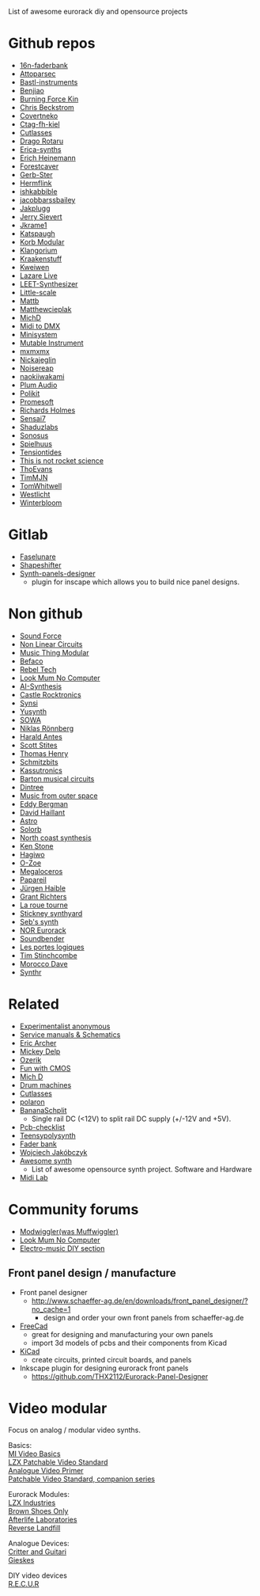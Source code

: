 List of awesome eurorack diy and opensource projects

# Github repos
 * [16n-faderbank](https://github.com/16n-faderbank)
 * [Attoparsec](https://github.com/attoparsec)
 * [Bastl-instruments](https://github.com/bastl-instruments)
 * [Benjiao](https://github.com/benjiao)
 * [Burning Force Kin](https://github.com/BurningForceKin/ModularSynthStuff)
 * [Chris Beckstrom](https://github.com/chrisbeckstrom/diy_modular_synthesizer) 
 * [Covertneko](https://github.com/covertneko)
 * [Ctag-fh-kiel](https://github.com/ctag-fh-kiel)
 * [Cutlasses](https://github.com/cutlasses)
 * [Drago Rotaru](https://github.com/DragosRotaru/SynthFromScratch)
 * [Erica-synths](https://github.com/erica-synths/diy-eurorack)
 * [Erich Heinemann](https://github.com/ErichHeinemann)
 * [Forestcaver](https://github.com/forestcaver/Analog-Voice)
 * [Gerb-Ster](https://github.com/gerb-ster)
 * [Hermflink](https://github.com/hermflink)
 * [ishkabbible](https://github.com/ishkabbible)
 * [jacobbarssbailey](https://github.com/jacobbarssbailey/vco3340)
 * [Jakplugg](https://github.com/jakplugg)
 * [Jerry Sievert](https://github.com/JerrySievert/EurorackClock)
 * [Jkrame1](https://github.com/jkrame1)
 * [Katspaugh](https://github.com/katspaugh/arduino-modular-synth)
 * [Korb Modular](https://github.com/Korb-Modular)
 * [Klangorium](https://github.com/hexagon5un/klangorium)
 * [Kraakenstuff](https://github.com/kraakenstuff)
 * [Kweiwen](https://github.com/kweiwen)
 * [Lazare Live](https://github.com/LazareLive/AnalogDrumMachine)
 * [LEET-Synthesizer](https://github.com/vonkonow/LEET-Synthesizer)
 * [Little-scale](https://github.com/little-scale/eurorack)
 * [Mattb](https://github.com/mattb)
 * [Matthewcieplak](https://github.com/matthewcieplak)
 * [MichD](https://github.com/michd/modular-synth)
 * [Midi to DMX](https://github.com/matthova/arduino_midi_to_dmx)
 * [Minisystem](https://github.com/minisystem/Eurorack)
 * [Mutable Instrument](https://github.com/pichenettes/eurorack)
 * [mxmxmx](https://github.com/mxmxmx)
 * [Nickajeglin](https://github.com/nickajeglin/Eurorack-pcbs)
 * [Noisereap](https://github.com/noisereap/schema-cave)
 * [naokiiwakami](https://github.com/naokiiwakami/analog2.0)
 * [Plum Audio](https://github.com/Shayshez)
 * [Polikit](https://github.com/polykit)
 * [Promesoft](https://github.com/promesoft)
 * [Richards Holmes](https://github.com/holmesrichards/Directory)
 * [Sensai7](https://github.com/sensai7/OpenEuroBoard)
 * [Shaduzlabs](https://github.com/shaduzlabs/synapse)
 * [Sonosus](https://github.com/Sonosus)
 * [Spielhuus](https://github.com/spielhuus/elektrophon)
 * [Tensiontides](https://github.com/tensiontides/eurorack_arduino)
 * [This is not rocket science](https://github.com/ThisIsNotRocketScience/Eurorack-Modules)
 * [ThoEvans](https://github.com/ThoEvans/Eurorack)
 * [TimMJN](https://github.com/TimMJN)
 * [TomWhitwell](https://github.com/TomWhitwell)
 * [Westlicht](https://github.com/westlicht/performer-hardware)
 * [Winterbloom](https://github.com/wntrblm)

# Gitlab
 * [Faselunare](https://gitlab.com/Faselunare)
 * [Shapeshifter](https://gitlab.com/Faselunare/shapeshifter)
 * [Synth-panels-designer](https://gitlab.com/Faselunare/synth-panels-designer/-/tree/master)
     * plugin for inscape which allows you to build nice panel designs.

# Non github
 * [Sound Force](https://sound-force.nl/?s=diy)
 * [Non Linear Circuits](https://www.nonlinearcircuits.com/modules)
 * [Music Thing Modular](https://www.musicthing.co.uk/)
 * [Befaco](https://www.befaco.org/)
 * [Rebel Tech](https://www.rebeltech.org/)
 * [Look Mum No Computer](https://www.lookmumnocomputer.com/projects#null)
 * [AI-Synthesis](https://aisynthesis.com/)
 * [Castle Rocktronics](http://castlerocktronics.com/modular.html)
 * [Synsi](https://syinsi.com/projects/)
 * [Yusynth](http://www.yusynth.net/modular) 
 * [SOWA](https://sowa.synth.net/modular/index.html)
 * [Niklas Rönnberg](http://familjenronnberg.se/~niklas/diy.php)
 * [Harald Antes](https://www.haraldswerk.de/index.html)
 * [Scott Stites](https://www.birthofasynth.com/Scott_Stites/SLS_main.html)
 * [Thomas Henry](https://www.birthofasynth.com/Thomas_Henry/TH_main.html)
 * [Schmitzbits](https://www.schmitzbits.de/index.html)
 * [Kassutronics](https://kassu2000.blogspot.com/p/modules.html)
 * [Barton musical circuits](http://www.bartonmusicalcircuits.com/synthstuff.html)
 * [Dintree](http://dintree.com/)
 * [Music from outer space](http://musicfromouterspace.com/)
 * [Eddy Bergman](https://www.eddybergman.com/)
 * [David Haillant](https://www.davidhaillant.com/category/electronic-projects/)
 * [Astro](https://sfcs.neocities.org/modules.html)
 * [Solorb](http://www.solorb.com/elect/musiccirc/)
 * [North coast synthesis](https://northcoastsynthesis.com/synth-diy-projects/)
 * [Ken Stone](http://www.synthpanel.com/)
 * [Hagiwo](https://note.com/solder_state)
 * [O-Zoe](http://www.ozoe.fr/articles.php?lng=fr&pg=275&mnuid=316&tconfig=0)
 * [Megaloceros](https://www.infinitesimal.eu/synth/categorie6/modules)
 * [Papareil](http://m.bareille.free.fr/synth.htm)
 * [Jürgen Haible](http://jhaible.com/legacy/)
 * [Grant Richters](https://web.archive.org/web/20140810101425/http://www.musicsynthesizer.com/DIY/Grant/grant_richters_synthdiy.htm)
 * [La roue tourne](https://www.la-roue-tourne.fr/index.php/modulaire)
 * [Stickney synthyard](http://www.stickneysynthyards.000space.com/?i=2)
 * [Seb's synth](https://burnit.co.uk/sdiy/)
 * [NOR Eurorack](https://noreurorack.wordpress.com/category/diy/)
 * [Soundbender](https://soundbender36.wordpress.com/)
 * [Les portes logiques](http://www.lesporteslogiques.net/wiki/openatelier/projet/module-eurorack-diy)
 * [Tim Stinchcombe](http://www.timstinchcombe.co.uk/index.php?pge=home)
 * [Morocco Dave](https://moroccodave.com/category/diy/)
 * [Synthr](https://synthr.fr/faites-le-vous-meme/modules/)

# Related
 * [Experimentalist anonymous](http://experimentalistsanonymous.com/diy/index.php?dir=Schematics)
 * [Service manuals & Schematics](http://www.synfo.nl/pages/servicemanuals.html#sm)
 * [Eric Archer](http://www.ericarcher.net/page/2/)
 * [Mickey Delp](http://www.mickeydelp.com)
 * [Ozerik](https://www.instructables.com/member/ozerik/)
 * [Fun with CMOS](https://www.milkcrate.com.au/_other/sea-moss/)
 * [Mich D](https://michd.me/creations/)
 * [Drum machines](https://www.drummachines.de/beatboxer/)
 * [Cutlasses](http://www.cutlasses.co.uk/diy-devices/)
 * [polaron](https://github.com/zueblin/Polaron)
 * [BananaSchplit](https://github.com/pms67/BananaSchplit)
   * Single rail DC (<12V) to split rail DC supply (+/-12V and +5V).
 * [Pcb-checklist](https://github.com/azonenberg/pcb-checklist)
 * [Teensypolysynth](https://github.com/otem/teensypolysynth)
 * [Fader bank](https://github.com/16n-faderbank/16n)
 * [Wojciech Jakóbczyk](https://github.com/wjakobczyk) 
 * [Awesome synth](https://github.com/psykon/awesome-synth)
   * List of awesome opensource synth project. Software and Hardware
 * [Midi Lab](https://github.com/midilab)

 # Community forums
  * [Modwiggler(was Muffwiggler)](https://www.modwiggler.com/forum/index.php)
  * [Look Mum No Computer](https://lookmumnocomputer.discourse.group/)
  * [Electro-music DIY section](https://electro-music.com/forum/forum-112.html)

## Front panel design / manufacture
* Front panel designer
  * http://www.schaeffer-ag.de/en/downloads/front_panel_designer/?no_cache=1
    * design and order your own front panels from schaeffer-ag.de
* [FreeCad](https://github.com/FreeCAD/FreeCAD) 
  * great for designing and manufacturing your own panels
  * import 3d models of pcbs and their components from Kicad
* [KiCad](https://github.com/KiCad/kicad-source-mirror)
  * create circuits, printed circuit boards, and panels
* Inkscape plugin for designing eurorack front panels
  * https://github.com/THX2112/Eurorack-Panel-Designer
 
 
# Video modular
Focus on analog / modular video synths.

Basics:  
[MI Video Basics](https://github.com/thomasvanta/awesome-modular-video.git)  
[LZX Patchable Video Standard](https://community.lzxindustries.net/t/the-lzx-patchable-video-standard/842)  
[Analogue Video Primer](https://www.youtube.com/watch?v=kpeRcRG7xFs&t=112s)  
[Patchable Video Standard, companion series](https://community.lzxindustries.net/t/the-lzx-patchable-video-standard-companion-series/897)  


Eurorack Modules:  
[LZX Industries](https://lzxindustries.net)  
[Brown Shoes Only](https://www.brownshoesonly.com)  
[Afterlife Laboratories](https://www.afterlifelaboratories.com)  
[Reverse Landfill](https://www.reverselandfill.org)  

Analogue Devices:  
[Critter and Guitari](https://www.critterandguitari.com/etc)  
[Gieskes](https://www.gieskes.nl)

DIY video devices  
[R.E.C.U.R](https://github.com/langolierz/r_e_c_u_r)  
